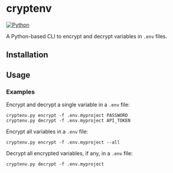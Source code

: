 # cryptenv

[![Python](https://img.shields.io/badge/Python-3.9-3776AB.svg?logo=python)](https://www.python.org/)

A Python-based CLI to encrypt and decrypt variables in `.env` files.

## Installation


## Usage


### Examples

Encrypt and decrypt a single variable in a `.env` file:

```shell
cryptenv.py encrypt -f .env.myproject PASSWORD
cryptenv.py decrypt -f .env.myproject API_TOKEN
```

Encrypt all variables in a `.env` file:

```shell
cryptenv.py encrypt -f .env.myproject --all
```

Decrypt all encrypted variables, if any, in a `.env` file:

```shell
cryptenv.py decrypt -f .env.myproject
```

